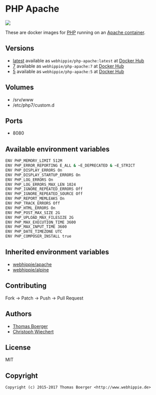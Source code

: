 # PHP Apache

[![](https://images.microbadger.com/badges/image/webhippie/php-apache.svg)](https://microbadger.com/images/webhippie/php-apache "Get your own image badge on microbadger.com")

These are docker images for [PHP](https://secure.php.net) running on an [Apache container](https://registry.hub.docker.com/u/webhippie/apache/).


## Versions

* [latest](https://github.com/dockhippie/php/tree/master/apache) available as ```webhippie/php-apache:latest``` at [Docker Hub](https://registry.hub.docker.com/u/webhippie/php-apache/)
* [7](https://github.com/dockhippie/php/tree/7/apache) available as ```webhippie/php-apache:7``` at [Docker Hub](https://registry.hub.docker.com/u/webhippie/php-apache/)
* [5](https://github.com/dockhippie/php/tree/5/apache) available as ```webhippie/php-apache:5``` at [Docker Hub](https://registry.hub.docker.com/u/webhippie/php-apache/)


## Volumes

* /srv/www
* /etc/php7/custom.d


## Ports

* 8080


## Available environment variables

```bash
ENV PHP_MEMORY_LIMIT 512M
ENV PHP_ERROR_REPORTING E_ALL & ~E_DEPRECATED & ~E_STRICT
ENV PHP_DISPLAY_ERRORS On
ENV PHP_DISPLAY_STARTUP_ERRORS On
ENV PHP_LOG_ERRORS On
ENV PHP_LOG_ERRORS_MAX_LEN 1024
ENV PHP_IGNORE_REPEATED_ERRORS Off
ENV PHP_IGNORE_REPEATED_SOURCE Off
ENV PHP_REPORT_MEMLEAKS On
ENV PHP_TRACK_ERRORS Off
ENV PHP_HTML_ERRORS On
ENV PHP_POST_MAX_SIZE 2G
ENV PHP_UPLOAD_MAX_FILESIZE 2G
ENV PHP_MAX_EXECUTION_TIME 3600
ENV PHP_MAX_INPUT_TIME 3600
ENV PHP_DATE_TIMEZONE UTC
ENV PHP_COMPOSER_INSTALL true
```


## Inherited environment variables

* [webhippie/apache](https://github.com/dockhippie/apache#available-environment-variables)
* [webhippie/alpine](https://github.com/dockhippie/alpine#available-environment-variables)


## Contributing

Fork -> Patch -> Push -> Pull Request


## Authors

* [Thomas Boerger](https://github.com/tboerger)
* [Christoph Wiechert](https://github.com/psi-4ward)


## License

MIT


## Copyright

```
Copyright (c) 2015-2017 Thomas Boerger <http://www.webhippie.de>
```
